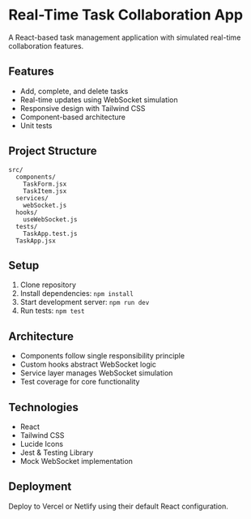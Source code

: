 # Real-Time Task Collaboration App

A React-based task management application with simulated real-time collaboration features.

## Features
- Add, complete, and delete tasks
- Real-time updates using WebSocket simulation
- Responsive design with Tailwind CSS
- Component-based architecture
- Unit tests

## Project Structure
```
src/
  components/
    TaskForm.jsx
    TaskItem.jsx
  services/
    webSocket.js
  hooks/
    useWebSocket.js
  tests/
    TaskApp.test.js
  TaskApp.jsx
```

## Setup
1. Clone repository
2. Install dependencies: `npm install`
3. Start development server: `npm run dev`
4. Run tests: `npm test`

## Architecture
- Components follow single responsibility principle
- Custom hooks abstract WebSocket logic
- Service layer manages WebSocket simulation
- Test coverage for core functionality

## Technologies
- React
- Tailwind CSS
- Lucide Icons
- Jest & Testing Library
- Mock WebSocket implementation

## Deployment
Deploy to Vercel or Netlify using their default React configuration.